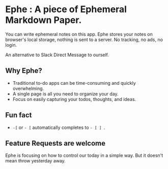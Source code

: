 # Ephe :  A piece of Ephemeral Markdown Paper.

You can write ephemeral notes on this app. Ephe stores your notes on browser's local storage, nothing is sent to a server. No tracking, no ads, no login.

An alternative to Slack Direct Message to ourself.

## Why Ephe?

- Traditional to-do apps can be time-consuming and quickly overwhelming.
- A single page is all you need to organize your day.
- Focus on easily capturing your todos, thoughts, and ideas.

## Fun fact

- `-[` or `- [` automatically completes to `- [ ] `.

## Feature Requests are welcome

Ephe is focusing on how to control our today in a simple way.
But it doesn't mean throw yesterday away.

